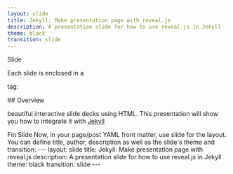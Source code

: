```yaml
---
layout: slide
title: Jekyll: Make presentation page with reveal.js
description: A presentation slide for how to use reveal.js in Jekyll
theme: black
transition: slide
---
```


Slide

Each slide is enclosed in a <section> tag:

<section data-markdown>
## Overview

beautiful interactive slide decks using HTML. This presentation will show you
how to integrate it with [Jekyll](http://jekyllrb.com/)
</section>

Fin
Slide Now, in your page/post YAML front matter, use slide for the layout. You can define title, author, description as well as the slide's theme and transition: --- layout: slide title: Jekyll: Make presentation page with reveal.js description: A presentation slide for how to use reveal.js in Jekyll theme: black transition: slide --- 

